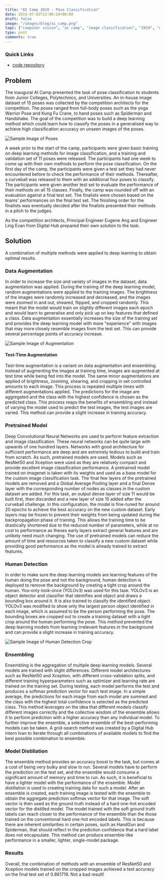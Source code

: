 ```yaml
---
title: "AI Camp 2019 - Pose Classification"
date: 2019-07-03T12:00:24+08:00
draft: false
image: "/images/blog/ai_camp.png"
tags: ["computer vision", "ai camp", "image classification", "2019", "eugene ang"]
type: post
comments: true
---
```



### Quick Links
- [code repository](https://github.com/DinoHub/aicamp)


## Problem
The inaugural AI Camp presented the task of pose classification to students from Junior Colleges, Polytechnics, and Universities. An in-house image dataset of 15 poses was collected by the competition architects for the competition. The poses ranged from full-body poses such as the yoga Warrior Pose and Kung Fu Crane, to hand poses such as Spiderman and Handshake. The goal of the competition was to build a deep learning method which could learn how to classify the poses in a generalised way to achieve high classification accuracy on unseen images of the poses.

![Sample Image of Poses](/images/blog/sample.png 'Sample Pose Images of Korean Heart and Spiderman')

A week prior to the start of the camp, participants were given basic training on deep learning methods for image classification, and a training and validation set of 11 poses were released. The participants had one week to come up with their own methods to perform the pose classification. On the first day of the camp, the participants were given a test set they had never encountered before to check the performance of their methods. Thereafter, a curveball was released to them with an additional four poses to classify. The participants were given another test set to evaluate the performance of their methods on all 15 classes. Finally, the camp was rounded off with an evaluation against a final test set. The finalists were chosen based on the teams' performances on the final test set. The finishing order for the finalists was eventually decided after the finalists presented their methods in a pitch to the judges.

As the competition architects, Principal Engineer Eugene Ang and Engineer Ling Evan from Digital Hub prepared their own solution to the task.

## Solution 
A combination of multiple methods were applied to deep learning to obtain optimal results.

### Data Augmentation 
In order to increase the size and variety of images in the dataset, data augmentation was applied. During the training of the deep learning model, random augmentations were applied to the training images. The brightness of the images were randomly increased and decreased, and the images were zoomed in and out, sheared, flipped, and cropped randomly. This meant that the model would train on slightly different images each epoch and would learn to generalise and only pick up on key features that defined a class. Data augmentation essentially increases the size of the training set and provides the deep learning model with more "experience" with images that may more closely resemble images from the test set. This can provide several percentage points of accuracy increase.

![Sample Image of Augmentation](/images/blog/augmented.png 'Sample Images of, clockwise from top left, original, zoomed in, increased brightness, horizontal flip')

#### Test-Time Augmentation
Test-time augmentation is a variant on data augmentation and ensembling. Instead of augmenting the images at training time, images are augmented at test time while being fed into the model. The same minor augmentations are applied of brightness, zooming, shearing, and cropping in set controlled amounts to each image. This process is repeated multiple times with different augmentations applied. The predictions for the image are aggregated and the class with the highest confidence is chosen as the predicted class. This process reaps the benefits of ensembling and instead of varying the model used to predict the test images, the test images are varied. This method can provide a slight increase in training accuracy.

### Pretrained Model
Deep Convolutional Neural Networks are used to perform feature extraction and image classification. These neural networks can be quite large with upwards of one hundred layers. Networks with good architecture for sufficient performance are deep and are extremely tedious to build and train from scratch. As such, pretrained models are used. Models such as ResNet50 and Xception were used as they are relatively compact and provide excellent image classification performance. A pretrained model trained on imagenet is taken with its weights and used as a base model for the custom image classification task. The final few layers of the pretrained models are removed and a Global Average Pooling layer and a final Dense layer with the corresponding number of nodes as classes in the custom dataset are added. For this task, an output dense layer of size 11 would be built first, then discarded and a new layer of size 15 added after the curveball challenge. In this configuration, the model is fine-tuned for around 20 epochs to achieve the best accuracy on the new custom dataset. Early layers may be frozen to prevent their weights from being updated during the backpropagation phase of training. This allows the training time to be drastically shortened due to the reduced number of parameters, while at no cost to performance as theses early layers extract general features and are unlikely need much changing. The use of pretrained models can reduce the amount of time and resources taken to classify a new custom dataset while providing good performance as the model is already trained to extract features.

### Human Detection
In order to make sure the deep learning models are learning features of the human doing the pose and not the background, human detection is deployed to remove the background by creating a tight crop around the human. You-only-look-once (YOLOv3) was used for this task. YOLOv3 is an object detector and classifier that identifies and object and draws a bounding box around it. It is also trained to classify the identified object. YOLOv3 was modified to show only the largest person object identified in each image, which is assumed to be the person performing the pose. The bounding boxes are cropped out to create a training dataset with a tight crop around the human performing the pose. This method prevented the deep learning models from learning irrelevant features in the background and can provide a slight increase in training accuracy.

![Sample Image of Human Detection Crop](/images/blog/crop.png 'Sample Images of largest bounding box for detected human, left, and cropped image, right')

### Ensembling
Ensembling is the aggregation of multiple deep learning models. Several models are trained with slight differences. Different model architectures such as ResNet50 and Xception, with different cross-validation splits, and different training hyperparameters such as optimizer and learning rate are trained on the training set. During testing, each model performs the test and produces a softmax prediction vector for each test image. In a simple average, the predictions for each image from each model are summed and the class with the highest total confidence is selected as the predicted class. This method leverages on the idea that different models classify different images correctly and the collective wisdom of the ensemble allows it to perform prediction with a higher accuracy than any individual model. To further improve the ensemble, a selective ensemble of the best-performing models can be taken. A grid-search method was created by a Digital Hub intern Ivan to iterate through all combinations of available models to find the best possible combination to ensemble.

### Model Distillation 
The ensemble method provides an accuracy boost to the task, but comes at a cost of being very bulky and slow to run. Several models have to perform the prediction on the test set, and the ensemble would consume a significant amount of memory and time to run. As such, it is beneficial to have a lighter model with the performance of the ensemble. Model distillation is used to creating training data for such a model. After an ensemble is created, each training image is tested with the ensemble to obtain the aggregate prediction softmax vector for that image. The soft vector is then used as the ground truth instead of a hard one-hot encoded vector for the distilled model. The model trained with the soft ground truth labels can reach closer to the performance of the ensemble than the those trained on the conventional hard one-hot encoded labels. This is because there are inherent similarities in certain poses, such as HandGun and Spiderman, that should reflect in the prediction confidence that a hard label does not encapsulate. This method can produce ensemble-like performance in a smaller, lighter, single-model package.

### Results
Overall, the combination of methods with an ensemble of ResNet50 and Xception models trained on the cropped images achieved a test accuracy on the final test set of 0.861719. Not a bad result!